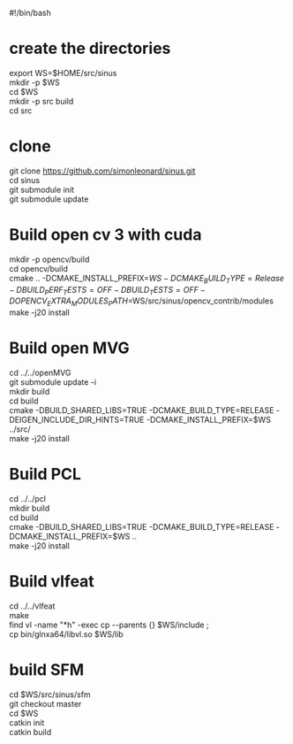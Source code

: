 #!/bin/bash

# create the directories
export WS=$HOME/src/sinus </br>
mkdir -p $WS </br>
cd $WS </br>
mkdir -p src build</br>
cd src</br>

# clone 
git clone https://github.com/simonleonard/sinus.git</br>
cd sinus</br>
git submodule init</br>
git submodule update</br>


# Build open cv 3 with cuda
mkdir -p opencv/build</br>
cd opencv/build</br>
cmake .. -DCMAKE_INSTALL_PREFIX=$WS -DCMAKE_BUILD_TYPE=Release -DBUILD_PERF_TESTS=OFF -DBUILD_TESTS=OFF -DOPENCV_EXTRA_MODULES_PATH=$WS/src/sinus/opencv_contrib/modules</br>
make -j20 install</br>

# Build open MVG
cd ../../openMVG</br>
git submodule update -i</br>
mkdir build</br>
cd build</br>
cmake -DBUILD_SHARED_LIBS=TRUE -DCMAKE_BUILD_TYPE=RELEASE -DEIGEN_INCLUDE_DIR_HINTS=TRUE -DCMAKE_INSTALL_PREFIX=$WS ../src/</br>
make -j20 install</br>

# Build PCL
cd ../../pcl</br>
mkdir build</br>
cd build</br>
cmake -DBUILD_SHARED_LIBS=TRUE -DCMAKE_BUILD_TYPE=RELEASE -DCMAKE_INSTALL_PREFIX=$WS ..</br>
make -j20 install</br>

# Build vlfeat
cd ../../vlfeat</br>
make</br>
find vl -name "*h" -exec cp --parents {} $WS/include \;</br>
cp bin/glnxa64/libvl.so $WS/lib</br>

# build SFM
cd $WS/src/sinus/sfm</br>
git checkout master</br>
cd $WS</br>
catkin init</br>
catkin build</br>
